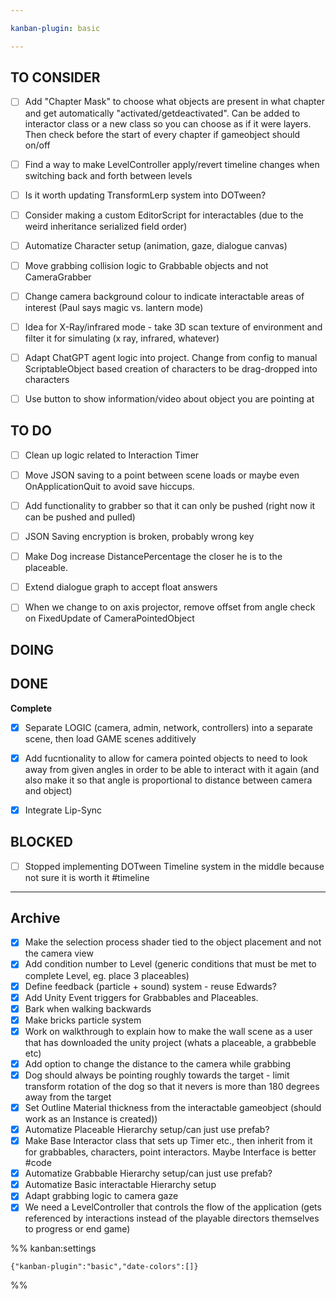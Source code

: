 ```yaml
---

kanban-plugin: basic

---
```


## TO CONSIDER

- [ ] Add "Chapter Mask" to choose what objects are present in what chapter and get automatically "activated/getdeactivated". Can be added to interactor class or a new class so you can choose as if it were layers. Then check before the start of every chapter if gameobject should on/off
- [ ] Find a way to make LevelController apply/revert timeline changes when switching back and forth between levels
- [ ] Is it worth updating TransformLerp system into DOTween?
- [ ] Consider making a custom EditorScript for interactables (due to the weird inheritance serialized field order)
- [ ] Automatize Character setup (animation, gaze, dialogue canvas)
- [ ] Move grabbing collision logic to Grabbable objects and not CameraGrabber
- [ ] Change camera background colour to indicate interactable areas of interest (Paul says magic vs. lantern mode)
- [ ] Idea for X-Ray/infrared mode - take 3D scan texture of environment and filter it for simulating (x ray, infrared, whatever)
- [ ] Adapt ChatGPT agent logic into project. Change from config to manual ScriptableObject based creation of characters to be drag-dropped into characters
- [ ] Use button to show information/video about object you are pointing at


## TO DO

- [ ] Clean up logic related to Interaction Timer
- [ ] Move JSON saving to a point between scene loads or maybe even OnApplicationQuit to avoid save hiccups.
- [ ] Add functionality to grabber so that it can only be pushed (right now it can be pushed and pulled)
- [ ] JSON Saving encryption is broken, probably wrong key
- [ ] Make Dog increase DistancePercentage the closer he is to the placeable.
- [ ] Extend dialogue graph to accept float answers
- [ ] When we change to on axis projector, remove offset from angle check on FixedUpdate of CameraPointedObject


## DOING



## DONE

**Complete**
- [x] Separate LOGIC (camera, admin, network, controllers) into a separate scene, then load GAME scenes additively
- [x] Add fucntionality to allow for camera pointed objects to need to look away from given angles in order to be able to interact with it again (and also make it so that angle is proportional to distance between camera and object)
- [x] Integrate Lip-Sync


## BLOCKED

- [ ] Stopped implementing DOTween Timeline system in the middle because not sure it is worth it #timeline


***

## Archive

- [x] Make the selection process shader tied to the object placement and not the camera view
- [x] Add condition number to Level (generic conditions that must be met to complete Level, eg. place 3 placeables)
- [x] Define feedback (particle + sound) system - reuse Edwards?
- [x] Add Unity Event triggers for Grabbables and Placeables.
- [x] Bark when walking backwards
- [x] Make bricks particle system
- [x] Work on walkthrough to explain how to make the wall scene as a user that has downloaded the unity project (whats a placeable, a grabbeble etc)
- [x] Add option to change the distance to the camera while grabbing
- [x] Dog should always be pointing roughly towards the target - limit transform rotation of the dog so that it nevers is more than 180 degrees away from the target
- [x] Set Outline Material thickness from the interactable gameobject (should work as an Instance is created))
- [x] Automatize Placeable Hierarchy setup/can just use prefab?
- [x] Make Base Interactor class that sets up Timer etc., then inherit from it for grabbables, characters, point interactors. Maybe Interface is better #code
- [x] Automatize Grabbable Hierarchy setup/can just use prefab?
- [x] Automatize Basic interactable Hierarchy setup
- [x] Adapt grabbing logic to camera gaze
- [x] We need a LevelController that controls the flow of the application (gets referenced by interactions instead of the playable directors themselves to progress or end game)

%% kanban:settings
```
{"kanban-plugin":"basic","date-colors":[]}
```
%%